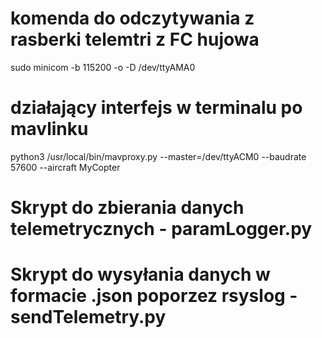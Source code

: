 # komenda do odczytywania z rasberki telemtri z FC hujowa
sudo minicom -b 115200 -o -D /dev/ttyAMA0

# działający interfejs w terminalu po mavlinku
python3 /usr/local/bin/mavproxy.py --master=/dev/ttyACM0 --baudrate 57600 --aircraft MyCopter

# Skrypt do zbierania danych telemetrycznych - paramLogger.py

# Skrypt do wysyłania danych w formacie .json poporzez rsyslog - sendTelemetry.py